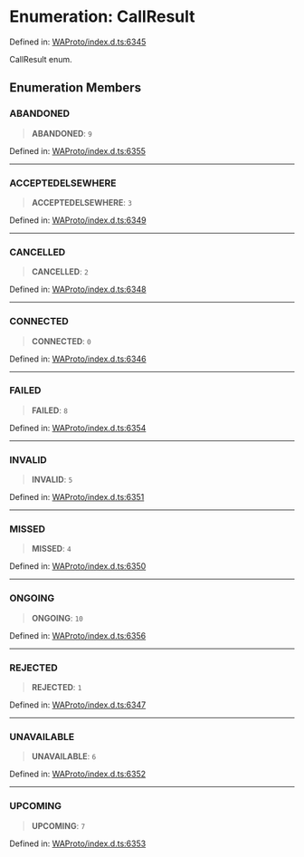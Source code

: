 # Enumeration: CallResult

Defined in: [WAProto/index.d.ts:6345](https://github.com/Fokusdotid/Baileys/blob/4c54e9ae0a9f37422d51e97c3454891bf06f36e1/WAProto/index.d.ts#L6345)

CallResult enum.

## Enumeration Members

### ABANDONED

> **ABANDONED**: `9`

Defined in: [WAProto/index.d.ts:6355](https://github.com/Fokusdotid/Baileys/blob/4c54e9ae0a9f37422d51e97c3454891bf06f36e1/WAProto/index.d.ts#L6355)

***

### ACCEPTEDELSEWHERE

> **ACCEPTEDELSEWHERE**: `3`

Defined in: [WAProto/index.d.ts:6349](https://github.com/Fokusdotid/Baileys/blob/4c54e9ae0a9f37422d51e97c3454891bf06f36e1/WAProto/index.d.ts#L6349)

***

### CANCELLED

> **CANCELLED**: `2`

Defined in: [WAProto/index.d.ts:6348](https://github.com/Fokusdotid/Baileys/blob/4c54e9ae0a9f37422d51e97c3454891bf06f36e1/WAProto/index.d.ts#L6348)

***

### CONNECTED

> **CONNECTED**: `0`

Defined in: [WAProto/index.d.ts:6346](https://github.com/Fokusdotid/Baileys/blob/4c54e9ae0a9f37422d51e97c3454891bf06f36e1/WAProto/index.d.ts#L6346)

***

### FAILED

> **FAILED**: `8`

Defined in: [WAProto/index.d.ts:6354](https://github.com/Fokusdotid/Baileys/blob/4c54e9ae0a9f37422d51e97c3454891bf06f36e1/WAProto/index.d.ts#L6354)

***

### INVALID

> **INVALID**: `5`

Defined in: [WAProto/index.d.ts:6351](https://github.com/Fokusdotid/Baileys/blob/4c54e9ae0a9f37422d51e97c3454891bf06f36e1/WAProto/index.d.ts#L6351)

***

### MISSED

> **MISSED**: `4`

Defined in: [WAProto/index.d.ts:6350](https://github.com/Fokusdotid/Baileys/blob/4c54e9ae0a9f37422d51e97c3454891bf06f36e1/WAProto/index.d.ts#L6350)

***

### ONGOING

> **ONGOING**: `10`

Defined in: [WAProto/index.d.ts:6356](https://github.com/Fokusdotid/Baileys/blob/4c54e9ae0a9f37422d51e97c3454891bf06f36e1/WAProto/index.d.ts#L6356)

***

### REJECTED

> **REJECTED**: `1`

Defined in: [WAProto/index.d.ts:6347](https://github.com/Fokusdotid/Baileys/blob/4c54e9ae0a9f37422d51e97c3454891bf06f36e1/WAProto/index.d.ts#L6347)

***

### UNAVAILABLE

> **UNAVAILABLE**: `6`

Defined in: [WAProto/index.d.ts:6352](https://github.com/Fokusdotid/Baileys/blob/4c54e9ae0a9f37422d51e97c3454891bf06f36e1/WAProto/index.d.ts#L6352)

***

### UPCOMING

> **UPCOMING**: `7`

Defined in: [WAProto/index.d.ts:6353](https://github.com/Fokusdotid/Baileys/blob/4c54e9ae0a9f37422d51e97c3454891bf06f36e1/WAProto/index.d.ts#L6353)
